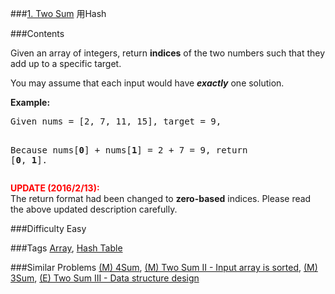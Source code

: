 ###[1. Two Sum](https://leetcode.com/problems/two-sum/)
用Hash

###Contents
<p><p>Given an array of integers, return <b>indices</b> of the two numbers such that they add up to a specific target.</p>
<p>You may assume that each input would have <b><i>exactly</i></b> one solution.</p>
<p>
<b>Example:</b><br/>
<pre>
Given nums = [2, 7, 11, 15], target = 9,

Because nums[<b>0</b>] + nums[<b>1</b>] = 2 + 7 = 9,
return [<b>0</b>, <b>1</b>].
</pre>
</p>
<p>
<b><font color="red">UPDATE (2016/2/13):</font></b><br/>
The return format had been changed to <b>zero-based</b> indices. Please read the above updated description carefully.
</p></p>

###Difficulty
Easy

###Tags
[Array](https://leetcode.com/tag/array/), [Hash Table](https://leetcode.com/tag/hash-table/)

###Similar Problems
[(M) 4Sum](https://leetcode.com/problems/4sum/), [(M) Two Sum II - Input array is sorted](https://leetcode.com/problems/two-sum-ii-input-array-is-sorted/), [(M) 3Sum](https://leetcode.com/problems/3sum/), [(E) Two Sum III - Data structure design](https://leetcode.com/problems/two-sum-iii-data-structure-design/)

